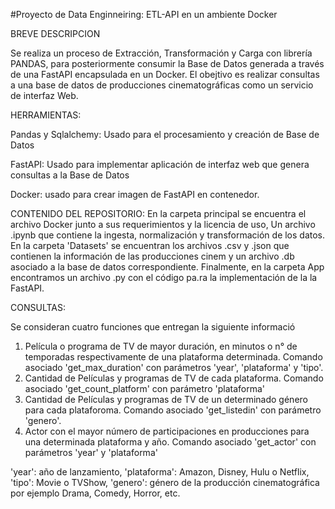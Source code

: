 
#Proyecto de Data Enginneiring: ETL-API en un ambiente Docker

BREVE DESCRIPCION

Se realiza un proceso de Extracción, Transformación y Carga con librería PANDAS, para posteriormente consumir la Base de Datos generada a través de una FastAPI encapsulada en un Docker. El obejtivo es realizar consultas a una base de datos de producciones cinematográficas como un servicio de interfaz Web.

HERRAMIENTAS:

Pandas y Sqlalchemy: Usado para el procesamiento y creación de Base de Datos

FastAPI: Usado para implementar aplicación de interfaz web que genera consultas a la Base de Datos

Docker: usado para crear imagen de FastAPI en contenedor.


CONTENIDO DEL REPOSITORIO: En la carpeta principal se encuentra el archivo Docker junto a sus requerimientos y la licencia de uso, Un archivo .ipynb que contiene la ingesta, normalización y transformación de los datos. En la carpeta 'Datasets' se encuentran los archivos .csv y .json que contienen la información de las  producciones cinem  y  un archivo .db asociado a la base de datos correspondiente. Finalmente, en la carpeta App  encontramos un archivo .py con el código pa.ra la implementación de la la FastAPI.

CONSULTAS:

Se consideran cuatro funciones que entregan la siguiente informació

1) Película o programa de TV de mayor duración, en minutos o n° de temporadas respectivamente de una plataforma determinada. Comando asociado 'get_max_duration' con parámetros 'year', 'plataforma' y 'tipo'.
2) Cantidad de Películas y programas de TV de cada plataforma. Comando asociado 'get_count_platform' con parámetro 'plataforma'
3) Cantidad de Películas y programas de TV de un determinado género para cada plataforoma. Comando asociado 'get_listedin' con parámetro 'genero'.
4) Actor con el mayor número de participaciones en producciones para una determinada plataforma y año. Comando asociado 'get_actor' con parámetros 'year' y 'plataforma'
 
'year': año de lanzamiento, 
'plataforma': Amazon, Disney, Hulu o Netflix, 
'tipo': Movie o TVShow, 
'genero': género de la producción cinematográfica por ejemplo Drama, Comedy, Horror, etc.
